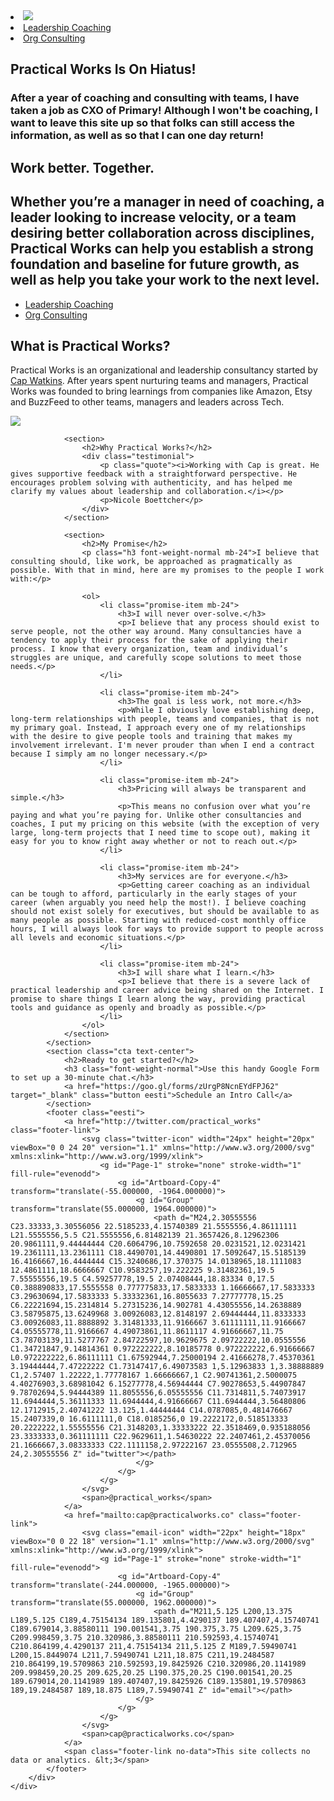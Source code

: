 <html><head>
	<title>Practical Works - Leadership, Management and Organizational Consulting</title>
	<link rel="stylesheet" type="text/css" href="css/primary.css">
	<link rel="shortcut icon" href="/favicon.png">
	<meta name="viewport" content="width=device-width, initial-scale=1">
	<meta name="google-site-verification" content="SKR0oMnsKQIPC7JqcL72JdGfWN6rjyyT5BgmrgdtgA4">
	<meta name="twitter:card" content="summary_large_imagesummary">
	<meta name="twitter:site" content="@practical_works">
	<meta name="twitter:creator" content="@cap">
	<meta property="og:url" content="http://practicalworks.co">
	<meta property="og:title" content="Practical Works">
	<meta property="og:description" content="An organizational and leadership consultancy by @cap.">
	<meta property="og:image" content="http://practicalworks.co/images/twi-card-image.jpg">

</head>
<body>
	<nav class="max-width eesti">
		<li class="logo"><a href="/"><img src="images/logo.svg"></a></li>
		<li><a href="coaching.html">Leadership Coaching</a></li>
		<li><a href="consulting.html">Org Consulting</a></li>
	</nav>
	<div class="max-width mx-auto">
		<div class="xs-col-11 sm-col-10 md-col-8 mx-auto">
			<section class="hiatus text-center">
				<h2>Practical Works Is On Hiatus!</h2>
				<h3 class="intro font-weight-normal">After a year of coaching and consulting with teams, I have taken a job as CXO of Primary! Although I won't be coaching, I want to leave this site up so that folks can still access the information, as well as so that I can one day return!</h3>
			</section>
			<section class="head-content text-center">
				<h1>Work better. Together.</h1>
				<h2 class="intro font-weight-normal">Whether you’re a manager in need of coaching, a leader looking to increase velocity, or a team desiring better collaboration across disciplines, Practical Works can help you establish a strong foundation and baseline for future growth, as well as help you take your work to the next level.</h2>
				<ul class="index-buttons">
					<li><a href="coaching.html" class="button eesti button-for-teams">Leadership Coaching</a></li>
					<li><a href="consulting.html" class="button eesti">Org Consulting</a></li>
				</ul>
			</section>
			<section class="body-content">
				<section>
					<h2>What is Practical Works?</h2>
					<p class="h3 font-weight-normal">Practical Works is an organizational and leadership consultancy started by <a href="http://capwatkins.com" class="nowrap">Cap Watkins</a>. After years spent nurturing teams and managers, Practical Works was founded to bring learnings from companies like Amazon, Etsy and BuzzFeed to other teams, managers and leaders across Tech.</p>
					<div class="selfie text-center">
						<img src="images/selfie3.jpg" class="xs-col-12 sm-col-9">
					</div>
				</section>

				<section>
					<h2>Why Practical Works?</h2>
					<div class="testimonial">
						<p class="quote"><i>Working with Cap is great. He gives supportive feedback with a straightforward perspective. He encourages problem solving with authenticity, and has helped me clarify my values about leadership and collaboration.</i></p>
						<p>Nicole Boettcher</p>
					</div>
				</section>

				<section>
					<h2>My Promise</h2>
					<p class="h3 font-weight-normal mb-24">I believe that consulting should, like work, be approached as pragmatically as possible. With that in mind, here are my promises to the people I work with:</p>

					<ol>
						<li class="promise-item mb-24">
							<h3>I will never over-solve.</h3>
							<p>I believe that any process should exist to serve people, not the other way around. Many consultancies have a tendency to apply their process for the sake of applying their process. I know that every organization, team and individual’s struggles are unique, and carefully scope solutions to meet those needs.</p>
						</li>

						<li class="promise-item mb-24">
							<h3>The goal is less work, not more.</h3>
							<p>While I obviously love establishing deep, long-term relationships with people, teams and companies, that is not my primary goal. Instead, I approach every one of my relationships with the desire to give people tools and training that makes my involvement irrelevant. I'm never prouder than when I end a contract because I simply am no longer necessary.</p>
						</li>

						<li class="promise-item mb-24">
							<h3>Pricing will always be transparent and simple.</h3>
							<p>This means no confusion over what you’re paying and what you’re paying for. Unlike other consultancies and coaches, I put my pricing on this website (with the exception of very large, long-term projects that I need time to scope out), making it easy for you to know right away whether or not to reach out.</p>
						</li>

						<li class="promise-item mb-24">
							<h3>My services are for everyone.</h3>
							<p>Getting career coaching as an individual can be tough to afford, particularly in the early stages of your career (when arguably you need help the most!). I believe coaching should not exist solely for executives, but should be available to as many people as possible. Starting with reduced-cost monthly office hours, I will always look for ways to provide support to people across all levels and economic situations.</p>
						</li>

						<li class="promise-item mb-24">
							<h3>I will share what I learn.</h3>
							<p>I believe that there is a severe lack of practical leadership and career advice being shared on the Internet. I promise to share things I learn along the way, providing practical tools and guidance as openly and broadly as possible.</p>
						</li>
					</ol>
				</section>
			</section>
			<section class="cta text-center">
				<h2>Ready to get started?</h2>
				<h3 class="font-weight-normal">Use this handy Google Form to set up a 30-minute chat.</h3>
				<a href="https://goo.gl/forms/zUrgP8NcnEYdFPJ62" target="_blank" class="button eesti">Schedule an Intro Call</a>
			</section>
			<footer class="eesti">
				<a href="http://twitter.com/practical_works" class="footer-link">
					<svg class="twitter-icon" width="24px" height="20px" viewBox="0 0 24 20" version="1.1" xmlns="http://www.w3.org/2000/svg" xmlns:xlink="http://www.w3.org/1999/xlink">
					    <g id="Page-1" stroke="none" stroke-width="1" fill-rule="evenodd">
					        <g id="Artboard-Copy-4" transform="translate(-55.000000, -1964.000000)">
					            <g id="Group" transform="translate(55.000000, 1964.000000)">
					                <path d="M24,2.30555556 C23.33333,3.30556056 22.5185233,4.15740389 21.5555556,4.86111111 L21.5555556,5.5 C21.5555556,6.81482139 21.3657426,8.12962306 20.9861111,9.44444444 C20.6064796,10.7592658 20.0231521,12.0231421 19.2361111,13.2361111 C18.4490701,14.4490801 17.5092647,15.5185139 16.4166667,16.4444444 C15.3240686,17.370375 14.0138965,18.1111083 12.4861111,18.6666667 C10.9583257,19.222225 9.31482361,19.5 7.55555556,19.5 C4.59257778,19.5 2.07408444,18.83334 0,17.5 C0.388890833,17.5555558 0.777775833,17.5833333 1.16666667,17.5833333 C3.29630694,17.5833333 5.33332361,16.8055633 7.27777778,15.25 C6.22221694,15.2314814 5.27315236,14.902781 4.43055556,14.2638889 C3.58795875,13.6249968 3.00926083,12.8148197 2.69444444,11.8333333 C3.00926083,11.8888892 3.31481333,11.9166667 3.61111111,11.9166667 C4.05555778,11.9166667 4.49073861,11.8611117 4.91666667,11.75 C3.78703139,11.5277767 2.84722597,10.9629675 2.09722222,10.0555556 C1.34721847,9.14814361 0.972222222,8.10185778 0.972222222,6.91666667 L0.972222222,6.86111111 C1.67592944,7.25000194 2.41666278,7.45370361 3.19444444,7.47222222 C1.73147417,6.49073583 1,5.12963833 1,3.38888889 C1,2.57407 1.22222,1.77778167 1.66666667,1 C2.90741361,2.5000075 4.40276903,3.68981042 6.15277778,4.56944444 C7.90278653,5.44907847 9.78702694,5.94444389 11.8055556,6.05555556 C11.7314811,5.74073917 11.6944444,5.36111333 11.6944444,4.91666667 C11.6944444,3.56480806 12.1712915,2.40741222 13.125,1.44444444 C14.0787085,0.481476667 15.2407339,0 16.6111111,0 C18.0185256,0 19.2222172,0.518513333 20.2222222,1.55555556 C21.3148203,1.33333222 22.3518469,0.935188056 23.3333333,0.361111111 C22.9629611,1.54630222 22.2407461,2.45370056 21.1666667,3.08333333 C22.1111158,2.97222167 23.0555508,2.712965 24,2.30555556 Z" id="twitter"></path>
					            </g>
					        </g>
					    </g>
					</svg>
					<span>@practical_works</span>
				</a>
				<a href="mailto:cap@practicalworks.co" class="footer-link">
					<svg class="email-icon" width="22px" height="18px" viewBox="0 0 22 18" version="1.1" xmlns="http://www.w3.org/2000/svg" xmlns:xlink="http://www.w3.org/1999/xlink">
					    <g id="Page-1" stroke="none" stroke-width="1" fill-rule="evenodd">
					        <g id="Artboard-Copy-4" transform="translate(-244.000000, -1965.000000)">
					            <g id="Group" transform="translate(55.000000, 1962.000000)">
					                <path d="M211,5.125 L200,13.375 L189,5.125 C189,4.75154134 189.135801,4.4290137 189.407407,4.15740741 C189.679014,3.88580111 190.001541,3.75 190.375,3.75 L209.625,3.75 C209.998459,3.75 210.320986,3.88580111 210.592593,4.15740741 C210.864199,4.4290137 211,4.75154134 211,5.125 Z M189,7.59490741 L200,15.8449074 L211,7.59490741 L211,18.875 C211,19.2484587 210.864199,19.5709863 210.592593,19.8425926 C210.320986,20.1141989 209.998459,20.25 209.625,20.25 L190.375,20.25 C190.001541,20.25 189.679014,20.1141989 189.407407,19.8425926 C189.135801,19.5709863 189,19.2484587 189,18.875 L189,7.59490741 Z" id="email"></path>
					            </g>
					        </g>
					    </g>
					</svg>
					<span>cap@practicalworks.co</span>
				</a>
				<span class="footer-link no-data">This site collects no data or analytics. &lt;3</span>
			</footer>
		</div>
	</div>

</body></html>